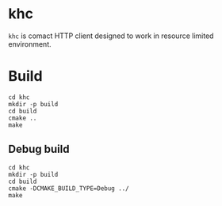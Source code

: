 # khc

`khc` is comact HTTP client designed to work in resource limited environment.


# Build

```
cd khc
mkdir -p build
cd build
cmake ..
make
```

## Debug build

```
cd khc
mkdir -p build
cd build
cmake -DCMAKE_BUILD_TYPE=Debug ../
make
```
